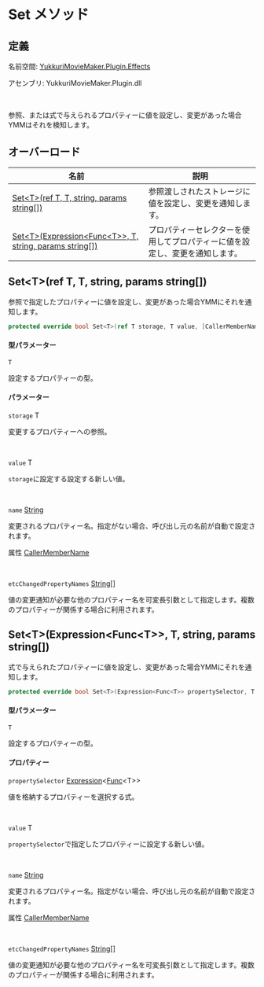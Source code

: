# Set メソッド

## 定義

名前空間: [YukkuriMovieMaker.Plugin.Effects](../..)

アセンブリ: YukkuriMovieMaker.Plugin.dll

<br/>

参照、または式で与えられるプロパティーに値を設定し、変更があった場合YMMはそれを検知します。

## オーバーロード

| 名前                                                                                                              | 説明                                     |
| --------------------------------------------------------------------------------------------------------------- | -------------------------------------- |
| [Set<T\>(ref T, T, string, params string[])](./Set#settref-t-t-string-params-string)                           | 参照渡しされたストレージに値を設定し、変更を通知します。           |
| [Set<T\>(Expression<Func<T\>\>, T, string, params string[])](./Set#settexpressionfunct-t-string-params-string) | プロパティーセレクターを使用してプロパティーに値を設定し、変更を通知します。 |

## Set<T\>(ref T, T, string, params string\[])

参照で指定したプロパティーに値を設定し、変更があった場合YMMにそれを通知します。

```csharp
protected override bool Set<T>(ref T storage, T value, [CallerMemberName] string name = "", params string[] etcChangedPropertyNames);
```

#### 型パラメーター

`T`

設定するプロパティーの型。

#### パラメーター

`storage` T

変更するプロパティーへの参照。

<br/>

`value` T

`storage`に設定する設定する新しい値。

<br/>

`name` [String](https://learn.microsoft.com/ja-jp/dotnet/api/system.string)

変更されるプロパティー名。指定がない場合、呼び出し元の名前が自動で設定されます。

属性 [CallerMemberName](https://learn.microsoft.com/ja-jp/dotnet/api/system.runtime.compilerservices.callermembernameattribute)

<br/>

`etcChangedPropertyNames` [String](https://learn.microsoft.com/ja-jp/dotnet/api/system.string)\[]

値の変更通知が必要な他のプロパティー名を可変長引数として指定します。複数のプロパティーが関係する場合に利用されます。

## Set<T\>(Expression<Func<T\>\>, T, string, params string\[])

式で与えられたプロパティーに値を設定し、変更があった場合YMMにそれを通知します。

```csharp
protected override bool Set<T>(Expression<Func<T>> propertySelector, T value, [CallerMemberName] string name = "", params string[] etcChangedPropertyNames);
```

#### 型パラメーター

`T`

設定するプロパティーの型。

#### プロパティー

`propertySelector` [Expression](https://learn.microsoft.com/ja-jp/dotnet/api/system.linq.expressions.expression-1)<[Func](https://learn.microsoft.com/ja-jp/dotnet/api/system.func-1)<T\>\>

値を格納するプロパティーを選択する式。

<br/>

`value` T

`propertySelector`で指定したプロパティーに設定する新しい値。

<br/>

`name` [String](https://learn.microsoft.com/ja-jp/dotnet/api/system.string)

変更されるプロパティー名。指定がない場合、呼び出し元の名前が自動で設定されます。

属性 [CallerMemberName](https://learn.microsoft.com/ja-jp/dotnet/api/system.runtime.compilerservices.callermembernameattribute)

<br/>

`etcChangedPropertyNames` [String](https://learn.microsoft.com/ja-jp/dotnet/api/system.string)\[]

値の変更通知が必要な他のプロパティー名を可変長引数として指定します。複数のプロパティーが関係する場合に利用されます。